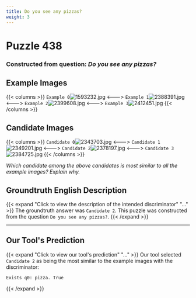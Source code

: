 ```yaml
---
title: Do you see any pizzas?
weight: 3
---
```


# Puzzle 438
### Constructed from question: _Do you see any pizzas?_


## Example Images
{{< columns >}}
`Example 0`![1593232.jpg](/gqa_images/1593232.jpg)
<--->
`Example 1`![2388391.jpg](/gqa_images/2388391.jpg)
<--->
`Example 2`![2399608.jpg](/gqa_images/2399608.jpg)
<--->
`Example 3`![2412451.jpg](/gqa_images/2412451.jpg)
{{< /columns >}}

## Candidate Images
{{< columns >}}
`Candidate 0`![2343703.jpg](/gqa_images/2343703.jpg)
<--->
`Candidate 1`![2349201.jpg](/gqa_images/2349201.jpg)
<--->
`Candidate 2`![2378197.jpg](/gqa_images/2378197.jpg)
<--->
`Candidate 3`![2384725.jpg](/gqa_images/2384725.jpg)
{{< /columns >}}

*Which candidate among the above candidates is most similar to all the example images? Explain why.*

## Groundtruth English Description

{{< expand "Click to view the description of the intended discriminator" "..." >}}
The groundtruth answer was `Candidate 2`. This puzzle was constructed from the question `Do you see any pizzas?`.
{{< /expand >}}

---

## Our Tool's Prediction

{{< expand "Click to view our tool's prediction" "..." >}}
Our tool selected `Candidate 2` as being the most similar to the example images with the discriminator:
```plaintext
Exists q0: pizza. True
```
{{< /expand >}}

